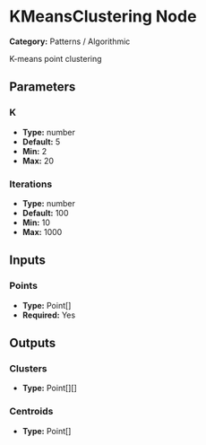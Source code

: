 
# KMeansClustering Node

**Category:** Patterns / Algorithmic

K-means point clustering

## Parameters


### K
- **Type:** number
- **Default:** 5
- **Min:** 2
- **Max:** 20



### Iterations
- **Type:** number
- **Default:** 100
- **Min:** 10
- **Max:** 1000



## Inputs


### Points
- **Type:** Point[]
- **Required:** Yes



## Outputs


### Clusters
- **Type:** Point[][]



### Centroids
- **Type:** Point[]




